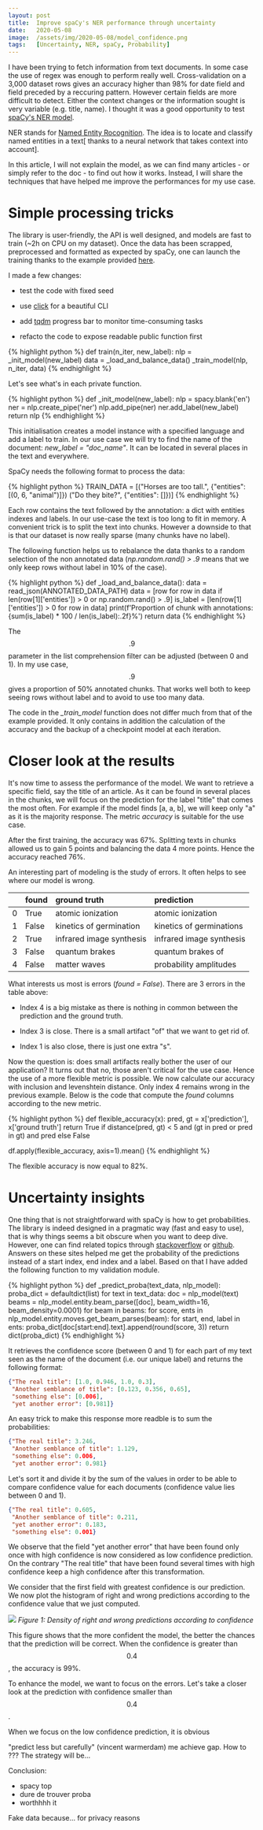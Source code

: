 ```yaml
---
layout: post
title:  Improve spaCy's NER performance through uncertainty
date:   2020-05-08
image:  /assets/img/2020-05-08/model_confidence.png
tags:   [Uncertainty, NER, spaCy, Probability]
---
```


I have been trying to fetch information from text documents. In some case the use of regex was enough to 
perform really well. Cross-validation on a 3,000 dataset rows gives an accuracy higher than 98% for 
date field and field preceded by a reccuring pattern. However certain fields are more difficult to 
detect. Either the context changes or the information sought is very variable (e.g. title, name). 
I thought it was a good opportunity to test 
[spaCy's NER model](https://spacy.io/universe/project/video-spacys-ner-model).

NER stands for [Named Entity Rocognition](https://en.wikipedia.org/wiki/Named-entity_recognition). The idea 
is to locate and classify named entities in a text[ thanks to a neural network that takes context into account].

In this article, I will not explain the model, as we can find many articles - or simply refer to the 
doc - to find out how it works. Instead, I will share the techniques that have helped me improve the 
performances for my use case.


# Simple processing tricks

The library is user-friendly, the API is well designed, and models are fast to train (~2h on CPU on my dataset). 
Once the data has been scrapped, preprocessed and formatted as expected by spaCy, one can launch the training thanks to 
the example provided [here](https://spacy.io/usage/training#ner).

I made a few changes:

- test the code with fixed seed

- use [click](https://click.palletsprojects.com/en/7.x/) for a beautiful CLI

- add [tqdm](https://github.com/tqdm/tqdm) progress bar to monitor time-consuming tasks

- refacto the code to expose readable public function first

{% highlight python %}
def train(n_iter, new_label):
    nlp = _init_model(new_label)
    data = _load_and_balance_data()
    _train_model(nlp, n_iter, data)
{% endhighlight %}

Let's see what's in each private function.

{% highlight python %}
def _init_model(new_label):
    nlp = spacy.blank('en')
    ner = nlp.create_pipe('ner')
    nlp.add_pipe(ner)
    ner.add_label(new_label)
    return nlp
{% endhighlight %}

This initialisation creates a model instance with a specified language and add a label to train. In our use case 
we will try to find the name of the document: *new_label = "doc_name"*. 
It can be located in several places in the text and everywhere.

SpaCy needs the following format to process the data:

{% highlight python %}
TRAIN_DATA = [("Horses are too tall.", {"entities": [(0, 6, "animal")]})
              ("Do they bite?", {"entities": []})]
{% endhighlight %}

Each row contains the text followed by the annotation: a dict with entities indexes and labels. In our use-case 
the text is too long to fit in memory. A convenient trick is to split the text into chunks. However a 
downside to that is that our dataset is now really sparse (many chunks have no label). 

The following function helps us to rebalance the data thanks to a random selection of the non annotated 
data (*np.random.rand() > .9* means that we only keep rows without label in 10% of the case).

{% highlight python %}
def _load_and_balance_data():
    data = read_json(ANNOTATED_DATA_PATH)
    data = [row for row in data if len(row[1]['entities']) > 0 or np.random.rand() > .9]
    is_label = [len(row[1]['entities']) > 0 for row in data]
    print(f'Proportion of chunk with annotations: {sum(is_label) * 100 / len(is_label):.2f}%')
    return data
{% endhighlight %}

The $$.9$$ parameter in the list comprehension filter can be adjusted (between 0 and 1). In my use case, $$.9$$ 
gives a proportion of 50% annotated chunks. That works well both to keep seeing rows without label and to avoid 
to use too many data.

The code in the *_train_model* function does not differ much from that of the example provided. It only contains 
in addition the calculation of the accuracy and the backup of a checkpoint model at each iteration.


# Closer look at the results 

It's now time to assess the performance of the model. We want to retrieve a specific field, say the title 
of an article. As it can be found in several places in the chunks, we will focus on the prediction for the 
label "title" that comes the most often. For example if the model finds [a, a, b], we will keep only "a" as 
it is the majority response. The metric *accuracy* is suitable for the use case.

After the first training, the accuracy was 67%. Splitting texts in chunks allowed us to gain 5 points and 
balancing the data 4 more points. Hence the accuracy reached 76%.

An interesting part of modeling is the study of errors. It often helps to see where our model is wrong. 

|    | found   | ground truth            | prediction              |
|---:|:--------|:------------------------|:------------------------|
|  0 | True    | atomic ionization       | atomic ionization       |
|  1 | False   | kinetics of germination | kinetics of germinations|
|  2 | True    | infrared image synthesis| infrared image synthesis|
|  3 | False   | quantum brakes          | quantum brakes of       |
|  4 | False   | matter waves            | probability amplitudes  |

What interests us most is errors (*found = False*). There are 3 errors in the table above:

- Index 4 is a big mistake as there is nothing in common between the prediction and the ground truth.

- Index 3 is close. There is a small artifact "of" that we want to get rid of.

- Index 1 is also close, there is just one extra "s".

Now the question is: does small artifacts really bother the user of our application? It turns out 
that no, those aren't critical for the use case. Hence the use of a more flexible metric is possible. We now 
calculate our accuracy with inclusion and levenshtein distance. Only index 4 remains wrong in the previous 
example. Below is the code that compute the *found* columns according to the new metric. 

{% highlight python %}
def flexible_accuracy(x):
    pred, gt = x['prediction'], x['ground truth']
    return True if distance(pred, gt) < 5 and (gt in pred or pred in gt) and pred else False

df.apply(flexible_accuracy, axis=1).mean()
{% endhighlight %}

The flexible accuracy is now equal to 82%.


# Uncertainty insights

One thing that is not straightforward with spaCy is how to get probabilities. The library is indeed designed 
in a pragmatic way (fast and easy to use), that is why things seems a bit obscure when you want to deep dive. 
However, one can find related topics through 
[stackoverflow](https://stackoverflow.com/questions/46934523/spacy-ner-probability) or 
[github](https://github.com/explosion/spaCy/issues/881). Answers on these sites helped me get the probability 
of the predictions instead of a start index, end index and a label. Based on that I have added the following 
function to my validation module.

{% highlight python %}
def _predict_proba(text_data, nlp_model):
    proba_dict = defaultdict(list)
    for text in text_data:
        doc = nlp_model(text)
        beams = nlp_model.entity.beam_parse([doc], beam_width=16, beam_density=0.0001)
        for beam in beams:
            for score, ents in nlp_model.entity.moves.get_beam_parses(beam):
                for start, end, label in ents:
                    proba_dict[doc[start:end].text].append(round(score, 3))
    return dict(proba_dict)
{% endhighlight %}

It retrieves the confidence score (between 0 and 1) for each part of my text seen as the name 
of the document (i.e. our unique label) and returns the following format:

```json
{"The real title": [1.0, 0.946, 1.0, 0.3], 
 "Another semblance of title": [0.123, 0.356, 0.65], 
 "something else": [0.006],
 "yet another error": [0.981]}
```

An easy trick to make this response more readble is to sum the probabilities:

```json
{"The real title": 3.246,
 "Another semblance of title": 1.129,
 "something else": 0.006,
 "yet another error": 0.981}
```

Let's sort it and divide it by the sum of the values in order to be able to compare confidence value for each documents 
(confidence value lies between 0 and 1). 

```json
{"The real title": 0.605,
 "Another semblance of title": 0.211,
 "yet another error": 0.183,
 "something else": 0.001}
```

We observe that the field "yet another error" that have been found only once with high confidence is now considered 
as low confidence prediction. On the contrary "The real title" that have been found several times with high confidence 
keep a high confidence after this transformation.

We consider that the first field with greatest confidence is our prediction. We now plot the histogram of right 
and wrong predictions according to the confidence value that we just computed.

![]({{site.baseurl}}/assets/img/2020-05-08/model_confidence.png)
*Figure 1: Density of right and wrong predictions according to confidence*

This figure shows that the more confident the model, the better the chances that the prediction will be correct. 
When the confidence is greater than $$0.4$$, the accuracy is 99%. 

To enhance the model, we want to focus on the errors. Let's take a closer look at the prediction with confidence 
smaller than $$0.4$$.

When we focus on the low confidence prediction, it is obvious




"predict less but carefully" (vincent warmerdam)
me achieve gap.
How to ??? The strategy will be...

Conclusion:
- spacy top
- dure de trouver proba
- worthhhh it


Fake data because... for privacy reasons
 